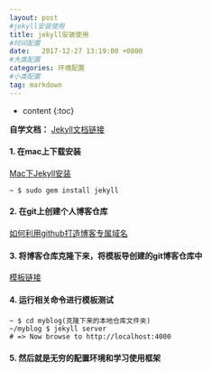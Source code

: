 ```yaml
---
layout: post
#jekyll安装使用
title: jekyll安装使用
#时间配置
date:   2017-12-27 13:19:00 +0800
#大类配置
categories: 环境配置
#小类配置
tag: markdown
---
```


* content
{:toc}

**自学文档：**
[Jekyll文档链接](https://www.jekyll.com.cn/docs/home/)<br>
#### 1. 在mac上下载安装

[Mac下Jekyll安装](https://www.jianshu.com/p/07064eb79740)
```shell
~ $ sudo gem install jekyll 
```

#### 2. 在git上创建个人博客仓库
[如何利用github打造博客专属域名](http://blog.csdn.net/lmj623565791/article/details/51319147)

#### 3. 将博客仓库克隆下来，将模板导创建的git博客仓库中<br>
[模板链接](http://jekyllthemes.org)

#### 4. 运行相关命令进行模板测试

```shell
~ $ cd myblog(克隆下来的本地仓库文件夹) 
~/myblog $ jekyll server
# => Now browse to http://localhost:4000
```

#### 5. 然后就是无穷的配置环境和学习使用框架
